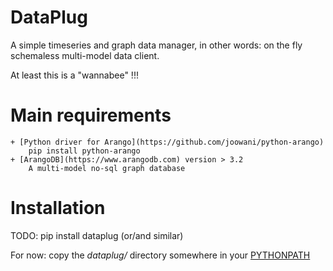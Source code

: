 # DataPlug

A simple timeseries and graph data manager, in other words: on the fly schemaless multi-model data client.

At least this is a "wannabee" !!!


# Main requirements

	+ [Python driver for Arango](https://github.com/joowani/python-arango)
		pip install python-arango
	+ [ArangoDB](https://www.arangodb.com) version > 3.2
	    A multi-model no-sql graph database

# Installation

TODO: pip install dataplug (or/and similar)

For now: copy the *dataplug/* directory somewhere in your [PYTHONPATH](https://docs.python.org/3/using/cmdline.html#envvar-PYTHONPATH)

